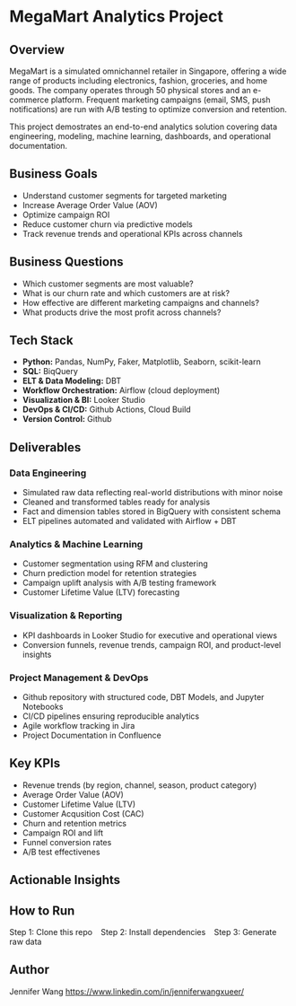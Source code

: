 # MegaMart Analytics Project

## Overview
MegaMart is a simulated omnichannel retailer in Singapore, offering a wide range of products including electronics, fashion, groceries, and home goods. The company operates through 50 physical stores and an e-commerce platform. Frequent marketing campaigns (email, SMS, push notifications) are run with A/B testing to optimize conversion and retention.

This project demostrates an end-to-end analytics solution covering data engineering, modeling, machine learning, dashboards, and operational documentation.

## Business Goals
- Understand customer segments for targeted marketing
- Increase Average Order Value (AOV)
- Optimize campaign ROI
- Reduce customer churn via predictive models
- Track revenue trends and operational KPIs across channels

## Business Questions
- Which customer segments are most valuable?
- What is our churn rate and which customers are at risk?
- How effective are different marketing campaigns and channels?
- What products drive the most profit across channels?

## Tech Stack
- **Python:** Pandas, NumPy, Faker, Matplotlib, Seaborn, scikit-learn
- **SQL:** BiqQuery
- **ELT & Data Modeling:** DBT
- **Workflow Orchestration:** Airflow (cloud deployment)
- **Visualization & BI:** Looker Studio
- **DevOps & CI/CD:** Github Actions, Cloud Build
- **Version Control:** Github

## Deliverables

### Data Engineering
- Simulated raw data reflecting real-world distributions with minor noise
- Cleaned and transformed tables ready for analysis
- Fact and dimension tables stored in BigQuery with consistent schema
- ELT pipelines automated and validated with Airflow + DBT


### Analytics & Machine Learning
- Customer segmentation using RFM and clustering
- Churn prediction model for retention strategies
- Campaign uplift analysis with A/B testing framework
- Customer Lifetime Value (LTV) forecasting

### Visualization & Reporting
- KPI dashboards in Looker Studio for executive and operational views
- Conversion funnels, revenue trends, campaign ROI, and product-level insights

### Project Management & DevOps
- Github repository with structured code, DBT Models, and Jupyter Notebooks
- CI/CD pipelines ensuring reproducible analytics
- Agile workflow tracking in Jira
- Project Documentation in Confluence

## Key KPIs
- Revenue trends (by region, channel, season, product category)
- Average Order Value (AOV)
- Customer Lifetime Value (LTV)
- Customer Acqusition Cost (CAC)
- Churn and retention metrics
- Campaign ROI and lift
- Funnel conversion rates
- A/B test effectivenes

## Actionable Insights

## How to Run
Step 1: Clone this repo
``` ```
Step 2: Install dependencies
``` ```
Step 3: Generate raw data
``` ```

## Author
Jennifer Wang
https://www.linkedin.com/in/jenniferwangxueer/

